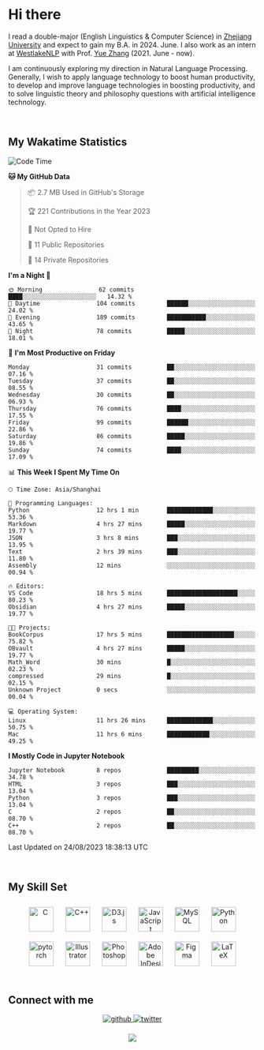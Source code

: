 # Hi there

I read a double-major (English Linguistics & Computer Science) in [Zhejiang University](https://www.zju.edu.cn/english/) and expect to gain my B.A. in 2024. June. I also work as an intern at [WestlakeNLP](https://westlakenlp.netlify.app/) with Prof. [Yue Zhang](https://frcchang.github.io/) (2021. June - now). 

I am continuously exploring my direction in Natural Language Processing. Generally, I wish to apply language technology to boost human productivity, to develop and improve language technologies in boosting productivity, and to solve linguistic theory and philosophy questions with artificial intelligence technology.

<br/>  


<!-- 
## Github Stats  
<div align="center"><img src="https://github-readme-stats.vercel.app/api?username=LuneRGB&show_icons=true&count_private=true&hide_border=true" align="center" /></div>  

<br/>   -->


## My Wakatime Statistics

<!--START_SECTION:waka-->
![Code Time](http://img.shields.io/badge/Code%20Time-851%20hrs%2023%20mins-blue)

**🐱 My GitHub Data** 

> 📦 2.7 MB Used in GitHub's Storage 
 > 
> 🏆 221 Contributions in the Year 2023
 > 
> 🚫 Not Opted to Hire
 > 
> 📜 11 Public Repositories 
 > 
> 🔑 14 Private Repositories 
 > 
**I'm a Night 🦉** 

```text
🌞 Morning                62 commits          ████░░░░░░░░░░░░░░░░░░░░░   14.32 % 
🌆 Daytime                104 commits         ██████░░░░░░░░░░░░░░░░░░░   24.02 % 
🌃 Evening                189 commits         ███████████░░░░░░░░░░░░░░   43.65 % 
🌙 Night                  78 commits          █████░░░░░░░░░░░░░░░░░░░░   18.01 % 
```
📅 **I'm Most Productive on Friday** 

```text
Monday                   31 commits          ██░░░░░░░░░░░░░░░░░░░░░░░   07.16 % 
Tuesday                  37 commits          ██░░░░░░░░░░░░░░░░░░░░░░░   08.55 % 
Wednesday                30 commits          ██░░░░░░░░░░░░░░░░░░░░░░░   06.93 % 
Thursday                 76 commits          ████░░░░░░░░░░░░░░░░░░░░░   17.55 % 
Friday                   99 commits          ██████░░░░░░░░░░░░░░░░░░░   22.86 % 
Saturday                 86 commits          █████░░░░░░░░░░░░░░░░░░░░   19.86 % 
Sunday                   74 commits          ████░░░░░░░░░░░░░░░░░░░░░   17.09 % 
```


📊 **This Week I Spent My Time On** 

```text
🕑︎ Time Zone: Asia/Shanghai

💬 Programming Languages: 
Python                   12 hrs 1 min        █████████████░░░░░░░░░░░░   53.36 % 
Markdown                 4 hrs 27 mins       █████░░░░░░░░░░░░░░░░░░░░   19.77 % 
JSON                     3 hrs 8 mins        ███░░░░░░░░░░░░░░░░░░░░░░   13.95 % 
Text                     2 hrs 39 mins       ███░░░░░░░░░░░░░░░░░░░░░░   11.80 % 
Assembly                 12 mins             ░░░░░░░░░░░░░░░░░░░░░░░░░   00.94 % 

🔥 Editors: 
VS Code                  18 hrs 5 mins       ████████████████████░░░░░   80.23 % 
Obsidian                 4 hrs 27 mins       █████░░░░░░░░░░░░░░░░░░░░   19.77 % 

🐱‍💻 Projects: 
BookCorpus               17 hrs 5 mins       ███████████████████░░░░░░   75.82 % 
OBvault                  4 hrs 27 mins       █████░░░░░░░░░░░░░░░░░░░░   19.77 % 
Math_Word                30 mins             █░░░░░░░░░░░░░░░░░░░░░░░░   02.23 % 
compressed               29 mins             █░░░░░░░░░░░░░░░░░░░░░░░░   02.15 % 
Unknown Project          0 secs              ░░░░░░░░░░░░░░░░░░░░░░░░░   00.04 % 

💻 Operating System: 
Linux                    11 hrs 26 mins      █████████████░░░░░░░░░░░░   50.75 % 
Mac                      11 hrs 6 mins       ████████████░░░░░░░░░░░░░   49.25 % 
```

**I Mostly Code in Jupyter Notebook** 

```text
Jupyter Notebook         8 repos             █████████░░░░░░░░░░░░░░░░   34.78 % 
HTML                     3 repos             ███░░░░░░░░░░░░░░░░░░░░░░   13.04 % 
Python                   3 repos             ███░░░░░░░░░░░░░░░░░░░░░░   13.04 % 
C                        2 repos             ██░░░░░░░░░░░░░░░░░░░░░░░   08.70 % 
C++                      2 repos             ██░░░░░░░░░░░░░░░░░░░░░░░   08.70 % 
```




 Last Updated on 24/08/2023 18:38:13 UTC
<!--END_SECTION:waka-->


<!-- <div align="center">

  [![Top Langs](https://github-readme-stats.vercel.app/api/top-langs/?username=LuneRGB&layout=compact)](https://github.com/LuneRGB/github-readme-stats)

</div>   -->

<br/>  



## My Skill Set  
<div align="center">  
<a href="https://www.cprogramming.com/" target="_blank"><img style="margin: 10px" src="https://profilinator.rishav.dev/skills-assets/c-original.svg" alt="C" height="50" /></a>  
<a href="https://www.cplusplus.com/" target="_blank"><img style="margin: 10px" src="https://profilinator.rishav.dev/skills-assets/cplusplus-original.svg" alt="C++" height="50" /></a>  
<a href="https://d3js.org/" target="_blank"><img style="margin: 10px" src="https://profilinator.rishav.dev/skills-assets/d3js-original.svg" alt="D3.js" height="50" /></a>  
<a href="https://www.javascript.com/" target="_blank"><img style="margin: 10px" src="https://profilinator.rishav.dev/skills-assets/javascript-original.svg" alt="JavaScript" height="50" /></a>  
<a href="https://www.mysql.com/" target="_blank"><img style="margin: 10px" src="https://profilinator.rishav.dev/skills-assets/mysql-original-wordmark.svg" alt="MySQL" height="50" /></a>  
<a href="https://www.python.org/" target="_blank"><img style="margin: 10px" src="https://profilinator.rishav.dev/skills-assets/python-original.svg" alt="Python" height="50" /></a>  
<a href="https://pytorch.org/" target="_blank"><img style="margin: 10px" src="https://profilinator.rishav.dev/skills-assets/pytorch-icon.svg" alt="pytorch" height="50" /></a>  
<a href="https://www.adobe.com/in/products/illustrator.html" target="_blank"><img style="margin: 10px" src="https://profilinator.rishav.dev/skills-assets/adobe_illustrator-icon.svg" alt="Illustrator" height="50" /></a>  
<a href="https://www.adobe.com/in/products/photoshop.html" target="_blank"><img style="margin: 10px" src="https://profilinator.rishav.dev/skills-assets/photoshop-plain.svg" alt="Photoshop" height="50" /></a>  
<a href="https://www.adobe.com/in/products/indesign.html" target="_blank"><img style="margin: 10px" src="https://profilinator.rishav.dev/skills-assets/adobeindesign.svg" alt="Adobe InDesign" height="50" /></a>  
<a href="https://www.figma.com/" target="_blank"><img style="margin: 10px" src="https://profilinator.rishav.dev/skills-assets/figma-icon.svg" alt="Figma" height="50" /></a>  
<a href="https://www.latex-project.org/" target="_blank"><img style="margin: 10px" src="https://profilinator.rishav.dev/skills-assets/latex.png" alt="LaTeX" height="50" /></a>  
</div>  

<br/>  



## Connect with me  
<div align="center">
<a href="https://github.com/ruoxining" target="_blank">
<img src=https://img.shields.io/badge/github-%2324292e.svg?&style=for-the-badge&logo=github&logoColor=white alt=github style="margin-bottom: 5px;" />
</a>
<a href="https://twitter.com/LuneRGB" target="_blank">
<img src=https://img.shields.io/badge/twitter-%2300acee.svg?&style=for-the-badge&logo=twitter&logoColor=white alt=twitter style="margin-bottom: 5px;" />
</a>  
</div>  
  

<br/> 


<div align="center">
<img src="https://komarev.com/ghpvc/?username=LuneRGB&&style=flat-square" align="center" />
</div>  

<br />
